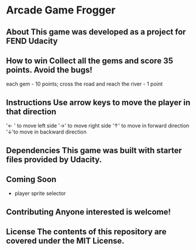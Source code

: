 # Arcade Game Frogger

## About This game was developed as a project for FEND Udacity

## How to win Collect all the gems and score 35 points. Avoid the bugs!

each gem - 10 points;
cross the road and reach the river - 1 point
## Instructions Use arrow keys to move the player in that direction

'← ' to move left side
'→' to move right side
'↑' to move in forward direction
'↓'to move in backward direction
## Dependencies This game was built with starter files provided by Udacity.

## Coming Soon
- player sprite selector

## Contributing Anyone interested is welcome!

## License The contents of this repository are covered under the MIT License.
